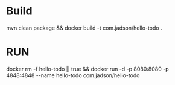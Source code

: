# Build
mvn clean package && docker build -t com.jadson/hello-todo .

# RUN

docker rm -f hello-todo || true && docker run -d -p 8080:8080 -p 4848:4848 --name hello-todo com.jadson/hello-todo 